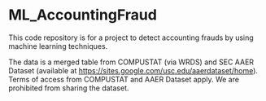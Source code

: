 # ML_AccountingFraud

This code repository is for a project to detect accounting frauds by using machine learning techniques. 

The data is a merged table from COMPUSTAT (via WRDS) and SEC AAER Dataset (available at https://sites.google.com/usc.edu/aaerdataset/home). Terms of access from COMPUSTAT and AAER Dataset apply. We are prohibited from sharing the dataset. 

